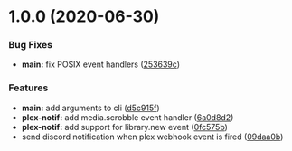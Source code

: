 # 1.0.0 (2020-06-30)


### Bug Fixes

* **main:** fix POSIX event handlers ([253639c](https://github.com/Arinono/plex-notifier/commit/253639ce40522c2d8b7ddf77418b311b8864f08a))


### Features

* **main:** add arguments to cli ([d5c915f](https://github.com/Arinono/plex-notifier/commit/d5c915f02399df767f423b8524dad78c35edc0c1))
* **plex-notif:** add media.scrobble event handler ([6a0d8d2](https://github.com/Arinono/plex-notifier/commit/6a0d8d2695a01f0ca0693e531b65e2854fee561c))
* **plex-notif:** add support for library.new event ([0fc575b](https://github.com/Arinono/plex-notifier/commit/0fc575b39a706a45cff39266ede7b62cd5e2267d))
* send discord notification when plex webhook event is fired ([09daa0b](https://github.com/Arinono/plex-notifier/commit/09daa0b5e92236fc1d9fb8762b493434b2433ef2))



